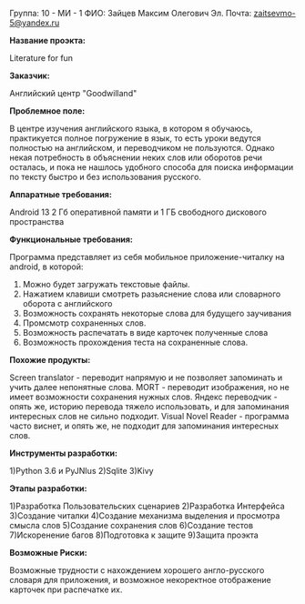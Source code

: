 Группа: 10 - МИ - 1
ФИО: Зайцев Максим Олегович
Эл. Почта: zaitsevmo-5@yandex.ru


**Название проэкта:**

Literature for fun


**Заказчик:**

Английский центр "Goodwilland"


**Проблемное поле:**

В центре изучения английского языка, в котором я обучаюсь, практикуется полное погружение в язык,
то есть уроки ведутся полностью на английском, и переводчиком не пользуются.
Однако некая потребность в объяснении неких слов или оборотов речи осталась,
и пока не нашлось удобного способа для поиска информации по тексту быстро и без использования русского.

**Аппаратные требования:**

Android 13 2 Гб оперативной памяти и 1 ГБ свободного дискового пространства

**Функциональные требования:**

Программа представляет из себя мобильное приложение-читалку на android, в которой:
1) Можно будет загружать текстовые файлы.
2) Нажатием клавиши смотреть разьяснение слова или словарного оборота с английского
3) Возможность сохранять некоторые слова для будущего заучивания
4) Промсмотр сохраненных слов.
5) Возможность распечатать в виде карточек полученные слова
6) Возможность прохождения теста на сохраненные слова.


**Похожие продукты:**

Screen translator - переводит напрямую и не позволяет запоминать и учить далее непонятные слова.
MORT - переводит изображения, но не имеет возможности сохранения нужных слов.
Яндекс переводчик - опять же, историю перевода тяжело использовать, и для запоминания интересных слов не сильно подходит.
Visual Novel Reader - программа часто виснет, и опять же, не подходит для запоминания интересных слов.


**Инструменты разработки:**

1)Python 3.6 и PyJNIus
2)Sqlite
3)Kivy


**Этапы разработки:**

1)Разработка Пользовательских сценариев
2)Разработка Интерфейса
3)Создание читалки
4)Создание механизма выделения и просмотра смысла слов
5)Создание сохранения слов
6)Создание тестов
7)Искоренение багов
8)Подготовка к защите
9)Защита проэкта


**Возможные Риски:**

Возможные трудности с нахождением хорошего англо-русского словаря для приложения, и возможное некоректное отображение карточек при распечатке их.
